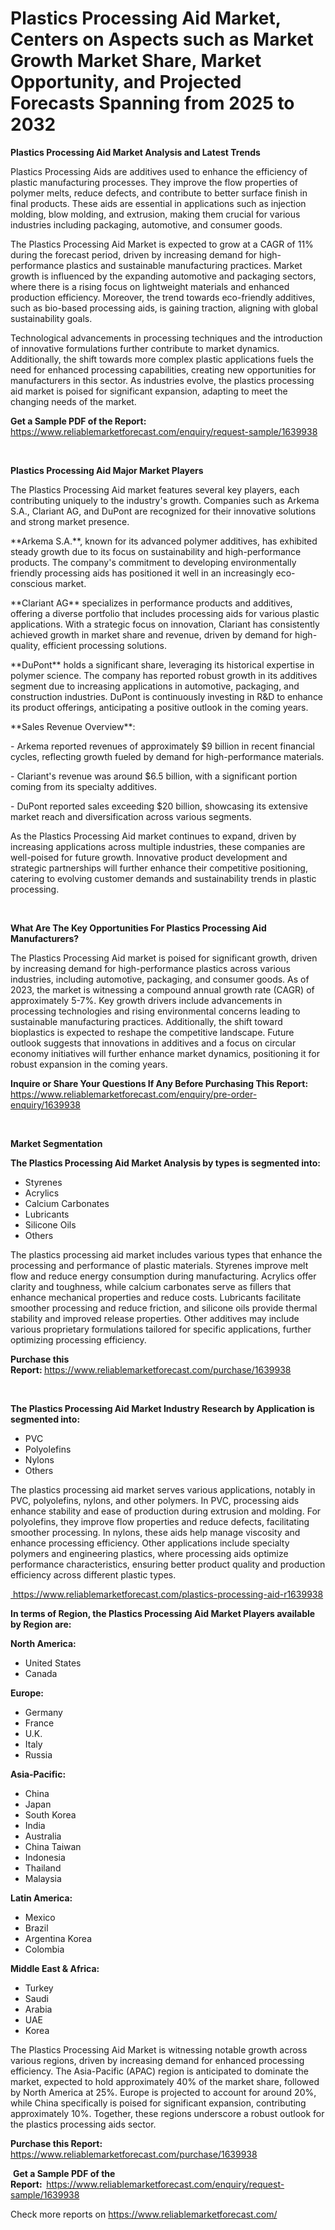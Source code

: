 <p><h1>Plastics Processing Aid Market, Centers on Aspects such as Market Growth Market Share, Market Opportunity, and Projected Forecasts Spanning from 2025 to 2032</h1></p><p><strong>Plastics Processing Aid Market Analysis and Latest Trends</strong></p>
<p><p>Plastics Processing Aids are additives used to enhance the efficiency of plastic manufacturing processes. They improve the flow properties of polymer melts, reduce defects, and contribute to better surface finish in final products. These aids are essential in applications such as injection molding, blow molding, and extrusion, making them crucial for various industries including packaging, automotive, and consumer goods.</p><p>The Plastics Processing Aid Market is expected to grow at a CAGR of 11% during the forecast period, driven by increasing demand for high-performance plastics and sustainable manufacturing practices. Market growth is influenced by the expanding automotive and packaging sectors, where there is a rising focus on lightweight materials and enhanced production efficiency. Moreover, the trend towards eco-friendly additives, such as bio-based processing aids, is gaining traction, aligning with global sustainability goals.</p><p>Technological advancements in processing techniques and the introduction of innovative formulations further contribute to market dynamics. Additionally, the shift towards more complex plastic applications fuels the need for enhanced processing capabilities, creating new opportunities for manufacturers in this sector. As industries evolve, the plastics processing aid market is poised for significant expansion, adapting to meet the changing needs of the market.</p></p>
<p><strong>Get a Sample PDF of the Report:&nbsp;</strong> <a href="https://www.reliablemarketforecast.com/enquiry/request-sample/1639938?utm_campaign=2479&utm_medium=2&utm_source=Github&utm_content=ia&utm_term=02042025&utm_id=plastics-processing-aid">https://www.reliablemarketforecast.com/enquiry/request-sample/1639938</a></p>
<p>&nbsp;</p>
<p><strong>Plastics Processing Aid Major Market Players</strong></p>
<p><p>The Plastics Processing Aid market features several key players, each contributing uniquely to the industry's growth. Companies such as Arkema S.A., Clariant AG, and DuPont are recognized for their innovative solutions and strong market presence.</p><p>**Arkema S.A.**, known for its advanced polymer additives, has exhibited steady growth due to its focus on sustainability and high-performance products. The company's commitment to developing environmentally friendly processing aids has positioned it well in an increasingly eco-conscious market.</p><p>**Clariant AG** specializes in performance products and additives, offering a diverse portfolio that includes processing aids for various plastic applications. With a strategic focus on innovation, Clariant has consistently achieved growth in market share and revenue, driven by demand for high-quality, efficient processing solutions.</p><p>**DuPont** holds a significant share, leveraging its historical expertise in polymer science. The company has reported robust growth in its additives segment due to increasing applications in automotive, packaging, and construction industries. DuPont is continuously investing in R&D to enhance its product offerings, anticipating a positive outlook in the coming years.</p><p>**Sales Revenue Overview**: </p><p>- Arkema reported revenues of approximately $9 billion in recent financial cycles, reflecting growth fueled by demand for high-performance materials.</p><p>- Clariant's revenue was around $6.5 billion, with a significant portion coming from its specialty additives.</p><p>- DuPont reported sales exceeding $20 billion, showcasing its extensive market reach and diversification across various segments.</p><p>As the Plastics Processing Aid market continues to expand, driven by increasing applications across multiple industries, these companies are well-poised for future growth. Innovative product development and strategic partnerships will further enhance their competitive positioning, catering to evolving customer demands and sustainability trends in plastic processing.</p></p>
<p>&nbsp;</p>
<p><strong>What Are The Key Opportunities For Plastics Processing Aid Manufacturers?</strong></p>
<p><p>The Plastics Processing Aid market is poised for significant growth, driven by increasing demand for high-performance plastics across various industries, including automotive, packaging, and consumer goods. As of 2023, the market is witnessing a compound annual growth rate (CAGR) of approximately 5-7%. Key growth drivers include advancements in processing technologies and rising environmental concerns leading to sustainable manufacturing practices. Additionally, the shift toward bioplastics is expected to reshape the competitive landscape. Future outlook suggests that innovations in additives and a focus on circular economy initiatives will further enhance market dynamics, positioning it for robust expansion in the coming years.</p></p>
<p><strong>Inquire or Share Your Questions If Any Before Purchasing This Report:</strong> <a href="https://www.reliablemarketforecast.com/enquiry/pre-order-enquiry/1639938?utm_campaign=2479&utm_medium=2&utm_source=Github&utm_content=ia&utm_term=02042025&utm_id=plastics-processing-aid">https://www.reliablemarketforecast.com/enquiry/pre-order-enquiry/1639938</a></p>
<p>&nbsp;</p>
<p><strong>Market Segmentation</strong></p>
<p><strong>The Plastics Processing Aid Market Analysis by types is segmented into:</strong></p>
<p><ul><li>Styrenes</li><li>Acrylics</li><li>Calcium Carbonates</li><li>Lubricants</li><li>Silicone Oils</li><li>Others</li></ul></p>
<p><p>The plastics processing aid market includes various types that enhance the processing and performance of plastic materials. Styrenes improve melt flow and reduce energy consumption during manufacturing. Acrylics offer clarity and toughness, while calcium carbonates serve as fillers that enhance mechanical properties and reduce costs. Lubricants facilitate smoother processing and reduce friction, and silicone oils provide thermal stability and improved release properties. Other additives may include various proprietary formulations tailored for specific applications, further optimizing processing efficiency.</p></p>
<p><strong>Purchase this Report:&nbsp;</strong><a href="https://www.reliablemarketforecast.com/purchase/1639938?utm_campaign=2479&utm_medium=2&utm_source=Github&utm_content=ia&utm_term=02042025&utm_id=plastics-processing-aid">https://www.reliablemarketforecast.com/purchase/1639938</a></p>
<p>&nbsp;</p>
<p><strong>The Plastics Processing Aid Market Industry Research by Application is segmented into:</strong></p>
<p><ul><li>PVC</li><li>Polyolefins</li><li>Nylons</li><li>Others</li></ul></p>
<p><p>The plastics processing aid market serves various applications, notably in PVC, polyolefins, nylons, and other polymers. In PVC, processing aids enhance stability and ease of production during extrusion and molding. For polyolefins, they improve flow properties and reduce defects, facilitating smoother processing. In nylons, these aids help manage viscosity and enhance processing efficiency. Other applications include specialty polymers and engineering plastics, where processing aids optimize performance characteristics, ensuring better product quality and production efficiency across different plastic types.</p></p>
<p><a href="https://www.reliablemarketforecast.com/plastics-processing-aid-r1639938?utm_campaign=2479&utm_medium=2&utm_source=Github&utm_content=ia&utm_term=02042025&utm_id=plastics-processing-aid">&nbsp;https://www.reliablemarketforecast.com/plastics-processing-aid-r1639938</a></p>
<p><strong>In terms of Region, the Plastics Processing Aid Market Players available by Region are:</strong></p>
<p>
    <p> <strong> North America: </strong>
        <ul>
            <li>United States</li>
            <li>Canada</li>
        </ul>
        </p> 
    <p> <strong> Europe: </strong>
        <ul>
            <li>Germany</li>
            <li>France</li>
            <li>U.K.</li>
            <li>Italy</li>
            <li>Russia</li>
        </ul>
        </p> 
    <p> <strong> Asia-Pacific: </strong>
        <ul>
            <li>China</li>
            <li>Japan</li>
            <li>South Korea</li>
            <li>India</li>
            <li>Australia</li>
            <li>China Taiwan</li>
            <li>Indonesia</li>
            <li>Thailand</li>
            <li>Malaysia</li>
        </ul>
        </p> 
    <p> <strong> Latin America: </strong>
        <ul>
            <li>Mexico</li>
            <li>Brazil</li>
            <li>Argentina Korea</li>
            <li>Colombia</li>
        </ul>
        </p> 
    <p> <strong> Middle East & Africa: </strong>
        <ul>
            <li>Turkey</li>
            <li>Saudi</li>
            <li>Arabia</li>
            <li>UAE</li>
            <li>Korea</li>
        </ul>
    </p>
    </p>
<p><p>The Plastics Processing Aid Market is witnessing notable growth across various regions, driven by increasing demand for enhanced processing efficiency. The Asia-Pacific (APAC) region is anticipated to dominate the market, expected to hold approximately 40% of the market share, followed by North America at 25%. Europe is projected to account for around 20%, while China specifically is poised for significant expansion, contributing approximately 10%. Together, these regions underscore a robust outlook for the plastics processing aids sector.</p></p>
<p><strong>Purchase this Report: </strong><a href="https://www.reliablemarketforecast.com/purchase/1639938?utm_campaign=2479&utm_medium=2&utm_source=Github&utm_content=ia&utm_term=02042025&utm_id=plastics-processing-aid">https://www.reliablemarketforecast.com/purchase/1639938</a></p>
<p>&nbsp;<strong>Get a Sample PDF of the Report:&nbsp;&nbsp;</strong><a href="https://www.reliablemarketforecast.com/enquiry/request-sample/1639938?utm_campaign=2479&utm_medium=2&utm_source=Github&utm_content=ia&utm_term=02042025&utm_id=plastics-processing-aid">https://www.reliablemarketforecast.com/enquiry/request-sample/1639938</a></p>
<p><strong></strong></p>
<p>Check more reports on <a href="https://www.reliablemarketforecast.com/?utm_campaign=2479&utm_medium=2&utm_source=Github&utm_content=ia&utm_term=02042025&utm_id=plastics-processing-aid">https://www.reliablemarketforecast.com/</a></p>
